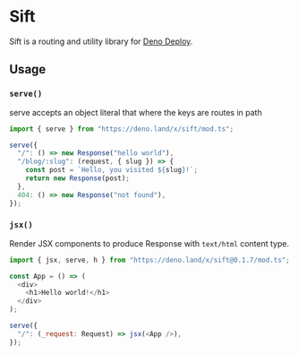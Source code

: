 # Sift

Sift is a routing and utility library for [Deno Deploy][deploy].

[deploy]: https://deno.com/deploy

## Usage

### `serve()`

serve accepts an object literal that where the keys are routes in path

```js
import { serve } from "https://deno.land/x/sift/mod.ts";

serve({
  "/": () => new Response("hello world"),
  "/blog/:slug": (request, { slug }) => {
    const post = `Hello, you visited ${slug}!`;
    return new Response(post);
  },
  404: () => new Response("not found"),
});
```

### `jsx()`

Render JSX components to produce Response with `text/html` content type.

```js
import { jsx, serve, h } from "https://deno.land/x/sift@0.1.7/mod.ts";

const App = () => (
  <div>
    <h1>Hello world!</h1>
  </div>
);

serve({
  "/": (_request: Request) => jsx(<App />),
});
```
